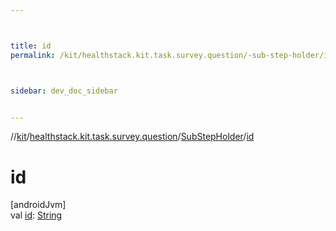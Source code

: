 ```yaml
---



title: id
permalink: /kit/healthstack.kit.task.survey.question/-sub-step-holder/id.html



sidebar: dev_doc_sidebar


---
```




//[kit](/kit.html)/[healthstack.kit.task.survey.question](../index.html)/[SubStepHolder](index.html)/[id](id.html)



# id



[androidJvm]\
val [id](id.html): [String](https://kotlinlang.org/api/latest/jvm/stdlib/kotlin/-string/index.html)






